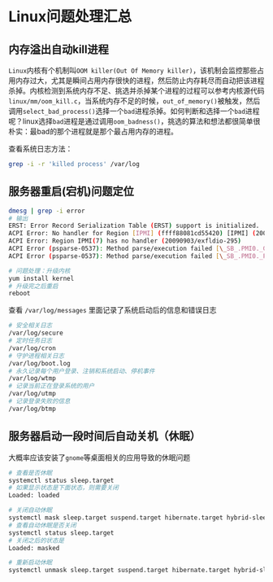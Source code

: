 # Linux问题处理汇总

## 内存溢出自动kill进程

`Linux`内核有个机制叫`OOM killer(Out Of Memory killer)`，该机制会监控那些占用内存过大，尤其是瞬间占用内存很快的进程，然后防止内存耗尽而自动把该进程杀掉。内核检测到系统内存不足、挑选并杀掉某个进程的过程可以参考内核源代码`linux/mm/oom_kill.c`，当系统内存不足的时候，`out_of_memory()`被触发，然后调用`select_bad_process()`选择一个`bad`进程杀掉。如何判断和选择一个`bad`进程呢？linux选择`bad`进程是通过调用`oom_badness()`，挑选的算法和想法都很简单很朴实：最bad的那个进程就是那个最占用内存的进程。

查看系统日志方法：

```bash
grep -i -r 'killed process' /var/log
```

## 服务器重启(宕机)问题定位

```bash
dmesg | grep -i error
# 输出
ERST: Error Record Serialization Table (ERST) support is initialized.
ACPI Error: No handler for Region [IPMI] (ffff88081cd55420) [IPMI] (20090903/evregion-319)
ACPI Error: Region IPMI(7) has no handler (20090903/exfldio-295)
ACPI Error (psparse-0537): Method parse/execution failed [\_SB_.PMI0._GHL] (Node ffff88101c853a38), AE_NOT_EXIST
ACPI Error (psparse-0537): Method parse/execution failed [\_SB_.PMI0._PMC] (Node ffff88101c853a88), AE_NOT_EXIST

# 问题处理：升级内核
yum install kernel
# 升级完之后重启
reboot
```

查看 `/var/log/messages` 里面记录了系统启动后的信息和错误日志

```bash
# 安全相关日志
/var/log/secure
# 定时任务日志
/var/log/cron
# 守护进程相关日志
/var/log/boot.log
# 永久记录每个用户登录、注销和系统启动、停机事件
/var/log/wtmp
# 记录当前正在登录系统的用户
/var/log/utmp
# 记录登录失败的信息
/var/log/btmp
```

## 服务器启动一段时间后自动关机（休眠）

大概率应该安装了`gnome`等桌面相关的应用导致的休眠问题

```bash
# 查看是否休眠
systemctl status sleep.target
# 如果显示状态是下面状态，则需要关闭
Loaded: loaded

# 关闭自动休眠
systemctl mask sleep.target suspend.target hibernate.target hybrid-sleep.target
# 查看自动休眠是否关闭
systemctl status sleep.target
# 关闭之后的状态是
Loaded: masked

# 重新启动休眠
systemctl unmask sleep.target suspend.target hibernate.target hybrid-sleep.target
```